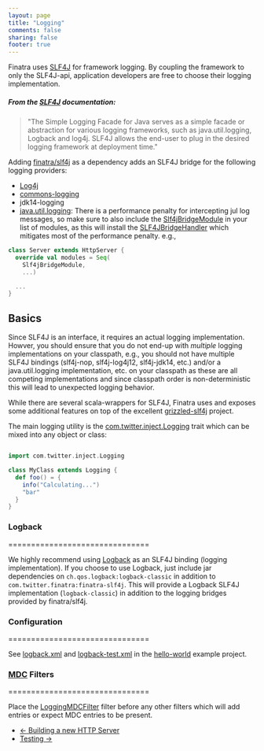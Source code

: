 ```yaml
---
layout: page
title: "Logging"
comments: false
sharing: false
footer: true
---
```


Finatra uses [SLF4J](http://www.slf4j.org/manual.html) for framework logging. By coupling the framework to only the SLF4J-api, application developers are free to choose their logging implementation.

##### From the [SLF4J](http://www.slf4j.org/manual.html) documentation:
>"The Simple Logging Facade for Java serves as a simple facade or abstraction for various logging frameworks, such as java.util.logging, Logback and log4j. SLF4J allows the end-user to plug in the desired logging framework at deployment time."

Adding [finatra/slf4j](https://github.com/twitter/finatra/tree/master/slf4j) as a dependency adds an SLF4J bridge for the following logging providers:

  * [Log4j](http://en.wikipedia.org/wiki/Log4j)
  * [commons-logging](http://commons.apache.org/proper/commons-logging/)
  * jdk14-logging
  * [java.util.logging](http://docs.oracle.com/javase/7/docs/api/index.html?java/util/logging/package-summary.html): There is a performance penalty for intercepting jul log messages, so make sure to also include the [Slf4jBridgeModule](https://github.com/twitter/finatra/tree/master/slf4j/src/main/scala/com/twitter/finatra/logging/modules/Slf4jBridgeModule.scala) in your list of modules, as this will install the [SLF4JBridgeHandler](http://www.slf4j.org/api/org/slf4j/bridge/SLF4JBridgeHandler.html) which mitigates most of the performance penalty. e.g.,

  ```scala
  class Server extends HttpServer {
    override val modules = Seq(
      Slf4jBridgeModule,
      ...)

    ...
  }
  ```

## Basics

Since SLF4J is an interface, it requires an actual logging implementation. Howver, you should ensure that you do not end-up with *multiple* logging implementations on your classpath, e.g., you should not have multiple SLF4J bindings (slf4j-nop, slf4j-log4j12, slf4j-jdk14, etc.) and/or a java.util.logging implementation, etc. on your classpath as these are all competing implementations and since classpath order is non-deterministic this will lead to unexpected logging behavior.

While there are several scala-wrappers for SLF4J, Finatra uses and exposes some additional features on top of the excellent [grizzled-slf4j](http://software.clapper.org/grizzled-slf4j/) project.

The main logging utility is the [com.twitter.inject.Logging](https://github.com/twitter/finatra/tree/master/inject/inject-core/src/main/scala/com/twitter/inject/Logging.scala) trait which can be mixed into any object or class:
```scala

import com.twitter.inject.Logging

class MyClass extends Logging {
  def foo() = {
    info("Calculating...")
    "bar"
  }
}
```

### Logback
===============================

We highly recommend using [Logback](http://logback.qos.ch/) as an SLF4J binding (logging implementation). If you choose to use Logback, just include jar dependencies on `ch.qos.logback:logback-classic` in addition to `com.twitter.finatra:finatra-slf4j`. This will provide a Logback SLF4J implementation (`logback-classic`) in addition to the logging bridges provided by finatra/slf4j.

### Configuration
===============================

See [logback.xml](https://github.com/twitter/finatra/tree/master/examples/hello-world/src/main/resources/logback.xml) and [logback-test.xml](.https://github.com/twitter/finatra/tree/master/examples/hello-world/src/test/resources/logback-test.xml) in the [hello-world](https://github.com/twitter/finatra/tree/master/examples/hello-world) example project.

### [MDC](http://logback.qos.ch/manual/mdc.html) Filters
===============================

Place the [LoggingMDCFilter](https://github.com/twitter/finatra/tree/master/slf4j/src/main/scala/com/twitter/finatra/logging/filter/LoggingMDCFilter.scala) filter before any other filters which will add entries or expect MDC entries to be present.

<nav>
  <ul class="pager">
    <li class="previous"><a href="/finatra/user-guide/build-new-http-server"><span aria-hidden="true">&larr;</span>&nbsp;Building&nbsp;a&nbsp;new&nbsp;HTTP&nbsp;Server</a></li>
    <li class="next"><a href="/finatra/user-guide/testing">Testing&nbsp;<span aria-hidden="true">&rarr;</span></a></li>
  </ul>
</nav>
